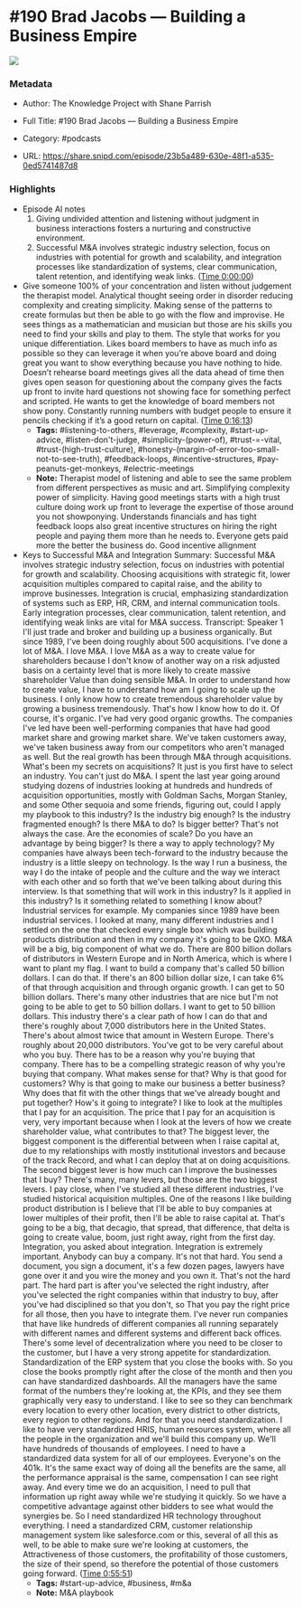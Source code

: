 # #190 Brad Jacobs —  Building a Business Empire

![](https://wsrv.nl/?url=https%3A%2F%2Fstatic.libsyn.com%2Fp%2Fassets%2F5%2F9%2F0%2F7%2F590730c5f73a2ccebafc7308ab683e82%2Fknowledge-project-small.png&w=100&h=100)

### Metadata

- Author: The Knowledge Project with Shane Parrish
- Full Title: #190 Brad Jacobs —  Building a Business Empire
- Category: #podcasts



- URL: https://share.snipd.com/episode/23b5a489-630e-48f1-a535-0ed5741487d8

### Highlights

- Episode AI notes
  1. Giving undivided attention and listening without judgment in business interactions fosters a nurturing and constructive environment.
  2. Successful M&A involves strategic industry selection, focus on industries with potential for growth and scalability, and integration processes like standardization of systems, clear communication, talent retention, and identifying weak links. ([Time 0:00:00](https://share.snipd.com/episode-takeaways/b9df0e93-267d-40c1-b7db-6e3e19bcdb75))
- Give someone 100% of your concentration and listen without judgement the therapist model. Analytical thought seeing order in disorder reducing complexity and creating simplicity. Making sense of the patterns to create formulas but then be able to go with the flow and improvise. He sees things as a mathematician and musician but those are his skills you need to find your skills and play to them. The style that works for you unique differentiation. Likes board members to have as much info as possible so they can leverage it when you’re above board and doing great you want to show everything because you have nothing to hide. Doesn’t rehearse board meetings gives all the data ahead of time then gives open season for questioning about the company gives the facts up front to invite hard questions not showing face for something perfect and scripted. He wants to get the knowledge of board members not show pony. Constantly running numbers with budget people to ensure it pencils checking if it’s a good return on capital. ([Time 0:16:13](https://share.snipd.com/snip/c3b11d52-6ec2-4a9c-8f0e-e280e64c0793))
    - **Tags:** #listening-to-others, #leverage, #complexity, #start-up-advice, #listen-don't-judge, #simplicity-(power-of), #trust-=-vital, #trust-(high-trust-culture), #honesty-(margin-of-error-too-small-not-to-see-truth), #feedback-loops, #incentive-structures, #pay-peanuts-get-monkeys, #electric-meetings
    - **Note:** Therapist model of listening and able to see the same problem from different perspectives as music and art. Simplifying complexity power of simplicity. Having good meetings starts with a high trust culture doing work up front to leverage the expertise of those around you not showponying. Understands financials and has tight feedback loops also great incentive structures on hiring the right people and paying them more than he needs to. Everyone gets paid more the better the business do. Good incentive allignment
- Keys to Successful M&A and Integration
  Summary:
  Successful M&A involves strategic industry selection, focus on industries with potential for growth and scalability.
  Choosing acquisitions with strategic fit, lower acquisition multiples compared to capital raise, and the ability to improve businesses. Integration is crucial, emphasizing standardization of systems such as ERP, HR, CRM, and internal communication tools.
  Early integration processes, clear communication, talent retention, and identifying weak links are vital for M&A success.
  Transcript:
  Speaker 1
  I'll just trade and broker and building up a business organically. But since 1989, I've been doing roughly about 500 acquisitions. I've done a lot of M&A. I love M&A. I love M&A as a way to create value for shareholders because I don't know of another way on a risk adjusted basis on a certainty level that is more likely to create massive shareholder Value than doing sensible M&A. In order to understand how to create value, I have to understand how am I going to scale up the business. I only know how to create tremendous shareholder value by growing a business tremendously. That's how I know how to do it. Of course, it's organic. I've had very good organic growths. The companies I've led have been well-performing companies that have had good market share and growing market share. We've taken customers away, we've taken business away from our competitors who aren't managed as well. But the real growth has been through M&A through acquisitions. What's been my secrets on acquisitions? It just is you first have to select an industry. You can't just do M&A. I spent the last year going around studying dozens of industries looking at hundreds and hundreds of acquisition opportunities, mostly with Goldman Sachs, Morgan Stanley, and some Other sequoia and some friends, figuring out, could I apply my playbook to this industry? Is the industry big enough? Is the industry fragmented enough? Is there M&A to do? Is bigger better? That's not always the case. Are the economies of scale? Do you have an advantage by being bigger? Is there a way to apply technology? My companies have always been tech-forward to the industry because the industry is a little sleepy on technology. Is the way I run a business, the way I do the intake of people and the culture and the way we interact with each other and so forth that we've been talking about during this interview. Is that something that will work in this industry? Is it applied in this industry? Is it something related to something I know about? Industrial services for example. My companies since 1989 have been industrial services. I looked at many, many different industries and I settled on the one that checked every single box which was building products distribution and then in my company it's going to be QXO. M&A will be a big, big component of what we do. There are 800 billion dollars of distributors in Western Europe and in North America, which is where I want to plant my flag. I want to build a company that's called 50 billion dollars. I can do that. If there's an 800 billion dollar size, I can take 6% of that through acquisition and through organic growth. I can get to 50 billion dollars. There's many other industries that are nice but I'm not going to be able to get to 50 billion dollars. I want to get to 50 billion dollars. This industry there's a clear path of how I can do that and there's roughly about 7,000 distributors here in the United States. There's about almost twice that amount in Western Europe. There's roughly about 20,000 distributors. You've got to be very careful about who you buy. There has to be a reason why you're buying that company. There has to be a compelling strategic reason of why you're buying that company. What makes sense for that? Why is that good for customers? Why is that going to make our business a better business? Why does that fit with the other things that we've already bought and put together? How's it going to integrate? I like to look at the multiples that I pay for an acquisition. The price that I pay for an acquisition is very, very important because when I look at the levers of how we create shareholder value, what contributes to that? The biggest lever, the biggest component is the differential between when I raise capital at, due to my relationships with mostly institutional investors and because of the track Record, and what I can deploy that at on doing acquisitions. The second biggest lever is how much can I improve the businesses that I buy? There's many, many levers, but those are the two biggest levers. I pay close, when I've studied all these different industries, I've studied historical acquisition multiples. One of the reasons I like building product distribution is I believe that I'll be able to buy companies at lower multiples of their profit, then I'll be able to raise capital at. That's going to be a big, that decagio, that spread, that difference, that delta is going to create value, boom, just right away, right from the first day. Integration, you asked about integration. Integration is extremely important. Anybody can buy a company. It's not that hard. You send a document, you sign a document, it's a few dozen pages, lawyers have gone over it and you wire the money and you own it. That's not the hard part. The hard part is after you've selected the right industry, after you've selected the right companies within that industry to buy, after you've had disciplined so that you don't, so That you pay the right price for all those, then you have to integrate them. I've never run companies that have like hundreds of different companies all running separately with different names and different systems and different back offices. There's some level of decentralization where you need to be closer to the customer, but I have a very strong appetite for standardization. Standardization of the ERP system that you close the books with. So you close the books promptly right after the close of the month and then you can have standardized dashboards. All the managers have the same format of the numbers they're looking at, the KPIs, and they see them graphically very easy to understand. I like to see so they can benchmark every location to every other location, every district to other districts, every region to other regions. And for that you need standardization. I like to have very standardized HRIS, human resources system, where all the people in the organization and we'll build this company up. We'll have hundreds of thousands of employees. I need to have a standardized data system for all of our employees. Everyone's on the 401k. It's the same exact way of doing all the benefits are the same, all the performance appraisal is the same, compensation I can see right away. And every time we do an acquisition, I need to pull that information up right away while we're studying it quickly. So we have a competitive advantage against other bidders to see what would the synergies be. So I need standardized HR technology throughout everything. I need a standardized CRM, customer relationship management system like salesforce.com or this, several of all this as well, to be able to make sure we're looking at customers, the Attractiveness of those customers, the profitability of those customers, the size of their spend, so therefore the potential of those customers going forward. ([Time 0:55:51](https://share.snipd.com/snip/62adbcb4-7831-4147-ab94-e0099c147594))
    - **Tags:** #start-up-advice, #business, #m&a
    - **Note:** M&A playbook
